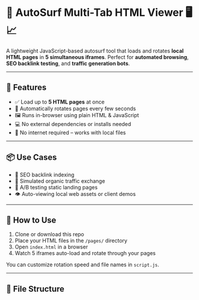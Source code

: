 # 🚀 AutoSurf Multi-Tab HTML Viewer 🖥️📈

A lightweight JavaScript-based autosurf tool that loads and rotates **local HTML pages** in **5 simultaneous iframes**. Perfect for **automated browsing**, **SEO backlink testing**, and **traffic generation bots**.

---

## 🔧 Features

- ✅ Load up to **5 HTML pages** at once
- 🔁 Automatically rotates pages every few seconds
- 🖼️ Runs in-browser using plain HTML & JavaScript
- 💻 No external dependencies or installs needed
- 🚫 No internet required – works with local files

---

## 📦 Use Cases

- 🔗 SEO backlink indexing
- 🔁 Simulated organic traffic exchange
- 🧪 A/B testing static landing pages
- 👁️ Auto-viewing local web assets or client demos

---

## 🚀 How to Use

1. Clone or download this repo
2. Place your HTML files in the `/pages/` directory
3. Open `index.html` in a browser
4. Watch 5 iframes auto-load and rotate through your pages

You can customize rotation speed and file names in `script.js`.

---

## 📂 File Structure

